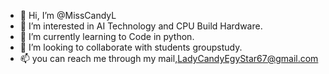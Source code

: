 - 👋 Hi, I’m @MissCandyL
- 👀 I’m interested in AI Technology and CPU Build Hardware.
- 🌱 I’m currently learning to Code in python.
- 💞️ I’m looking to collaborate with students groupstudy.
- 📫 you can reach me through my mail,LadyCandyEgyStar67@gmail.com

